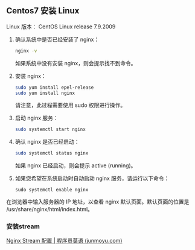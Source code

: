 ## Centos7 安装 Linux

Linux 版本： CentOS Linux release 7.9.2009



1. 确认系统中是否已经安装了 nginx：

   ```bash
   nginx -v
   ```

   如果系统中没有安装 nginx，则会提示找不到命令。

2. 安装 nginx：

   ```bash
   sudo yum install epel-release
   sudo yum install nginx
   ```

   请注意，此过程需要使用 sudo 权限进行操作。

3. 启动 nginx 服务：

   ```bash
   sudo systemctl start nginx
   ```

4. 确认 nginx 是否已经启动：

   ```bash
   sudo systemctl status nginx
   ```

   如果 nginx 已经启动，则会提示 active (running)。

5. 如果您希望在系统启动时自动启动 nginx 服务，请运行以下命令：

   ````
   sudo systemctl enable nginx
   ````

在浏览器中输入服务器的 IP 地址，以查看 nginx 默认页面。默认页面的位置是 /usr/share/nginx/html/index.html。



### 安装stream
[Nginx Stream 配置 | 程序员莫语 (junmoyu.com)](https://blog.junmoyu.com/posts/linux-nginx-install-stream/)